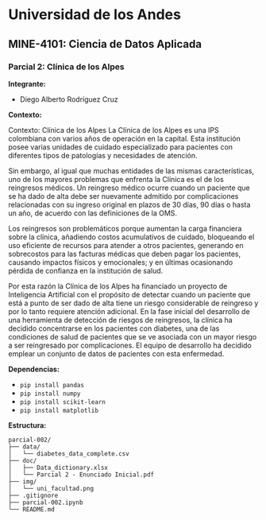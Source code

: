 # Universidad de los Andes
## MINE-4101: Ciencia de Datos Aplicada
### Parcial 2: Clínica de los Alpes
  
**Integrante:**  
- Diego Alberto Rodríguez Cruz
  
**Contexto:**

Contexto: Clínica de los Alpes
La Clínica de los Alpes es una IPS colombiana con varios años de operación en la capital. Esta institución posee varias unidades de cuidado especializado para pacientes con diferentes tipos de patologías y necesidades de atención.

Sin embargo, al igual que muchas entidades de las mismas características, uno de los mayores problemas que enfrenta la Clínica es el de los reingresos médicos. Un reingreso médico ocurre cuando un paciente que se ha dado de alta debe ser nuevamente admitido por complicaciones relacionadas con su ingreso original en plazos de 30 días, 90 días o hasta un año, de acuerdo con las definiciones de la OMS.

Los reingresos son problemáticos porque aumentan la carga financiera sobre la clínica, añadiendo costos acumulativos de cuidado, bloqueando el uso eficiente de recursos para atender a otros pacientes, generando en sobrecostos para las facturas médicas que deben pagar los pacientes, causando impactos físicos y emocionales; y en últimas ocasionando pérdida de confianza en la institución de salud.

Por esta razón la Clínica de los Alpes ha financiado un proyecto de Inteligencia Artificial con el propósito de detectar cuando un paciente que está a punto de ser dado de alta tiene un riesgo considerable de reingreso y por lo tanto requiere atención adicional. En la fase inicial del desarrollo de una herramienta de detección de riesgos de reingresos, la clínica ha decidido concentrarse en los pacientes con diabetes, una de las condiciones de salud de pacientes que se ve asociada con un mayor riesgo a ser reingresado por complicaciones. El equipo de desarrollo ha decidido emplear un conjunto de datos de pacientes con esta enfermedad.
  
**Dependencias:**  

- `pip install pandas`
- `pip install numpy`
- `pip install scikit-learn`
- `pip install matplotlib`
  
**Estructura:**  

```plaintext
parcial-002/
├── data/
│   └── diabetes_data_complete.csv
├── doc/
│   ├── Data_dictionary.xlsx
│   └── Parcial 2 - Enunciado Inicial.pdf
├── img/
│   └── uni_facultad.png
├── .gitignore              
├── parcial-002.ipynb
└── README.md
```
